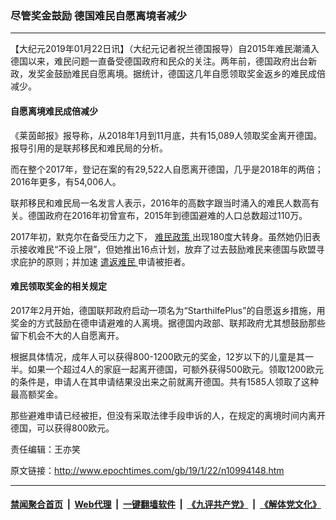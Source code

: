 ### 尽管奖金鼓励 德国难民自愿离境者减少
------------------------

<p>
 【大纪元2019年01月22日讯】（大纪元记者祝兰德国报导）自2015年难民潮涌入德国以来，难民问题一直备受德国政府和民众的关注。两年前，德国政府出台新政，发奖金鼓励难民自愿离境。据统计，德国这几年自愿领取奖金返乡的难民成倍减少。
</p>
<h4>
 <b>
  自愿离境难民成倍减少
 </b>
</h4>
<p>
 《莱茵邮报》报导称，从2018年1月到11月底，共有15,089人领取奖金离开德国。报导引用的是联邦移民和难民局的分析。
</p>
<p>
 而在整个2017年，登记在案的有29,522人自愿离开德国，几乎是2018年的两倍；2016年更多，有54,006人。
</p>
<p>
 联邦移民和难民局一名发言人表示，2016年的高数字跟当时涌入的难民人数高有关。德国政府在2016年初曾宣布，2015年到德国避难的人口总数超过110万。
</p>
<p>
 2017年初，默克尔在备受压力之下，
 <a href="http://www.epochtimes.com/gb/tag/%E9%9A%BE%E6%B0%91%E6%94%BF%E7%AD%96.html">
  难民政策
 </a>
 出现180度大转身。虽然她仍旧表示接收难民“不设上限”，但她推出16点计划，放弃了过去鼓励难民来德国与欧盟寻求庇护的原则；并加速
 <a href="http://www.epochtimes.com/gb/tag/%E9%81%A3%E8%BF%94%E9%9A%BE%E6%B0%91.html">
  遣返难民
 </a>
 申请被拒者。
</p>
<h4>
 <b>
  难民领取奖金的相关规定
 </b>
</h4>
<p>
 2017年2月开始，德国联邦政府启动一项名为“StarthilfePlus”的自愿返乡措施，用奖金的方式鼓励在德申请避难的人离境。据德国内政部、联邦政府尤其想鼓励那些留下机会不大的人自愿离开。
</p>
<p>
 根据具体情况，成年人可以获得800-1200欧元的奖金，12岁以下的儿童是其一半。如果一个超过4人的家庭一起离开德国，可额外获得500欧元。领取1200欧元的条件是，申请人在其申请结果没出来之前就离开德国。共有1585人领取了这种最高额奖金。
</p>
<p>
 那些避难申请已经被拒，但没有采取法律手段申诉的人，在规定的离境时间内离开德国，可以获得800欧元。
</p>
<p>
 责任编辑：王亦笑
</p>

原文链接：http://www.epochtimes.com/gb/19/1/22/n10994148.htm


------------------------
#### [禁闻聚合首页](https://github.com/gfw-breaker/banned-news/blob/master/README.md) &nbsp;|&nbsp; [Web代理](https://github.com/gfw-breaker/open-proxy/blob/master/README.md) &nbsp;|&nbsp; [一键翻墙软件](https://github.com/gfw-breaker/nogfw/blob/master/README.md) &nbsp;|&nbsp; [《九评共产党》](https://github.com/gfw-breaker/9ping.md/blob/master/README.md#九评之一评共产党是什么) &nbsp;|&nbsp; [《解体党文化》](https://github.com/gfw-breaker/jtdwh.md/blob/master/README.md#绪论)